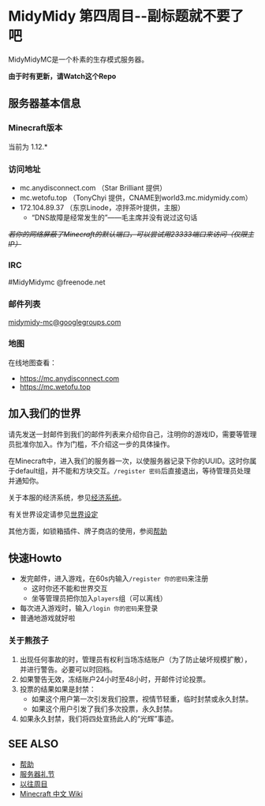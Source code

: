 MidyMidy 第四周目--副标题就不要了吧
=====

MidyMidyMC是一个朴素的生存模式服务器。

**由于时有更新，请Watch这个Repo**

服务器基本信息
--------------

### Minecraft版本

当前为 1.12.*

### 访问地址

* mc.anydisconnect.com （Star Brilliant 提供）
* mc.wetofu.top （TonyChyi 提供，CNAME到world3.mc.midymidy.com）
* 172.104.89.37 （东京Linode，凉拌茶叶提供，主服）
  - “DNS故障是经常发生的”——毛主席并没有说过这句话
<!-- * world3.mc.midymidy.com （Star Brilliant 提供） -->
<!-- * mc.hijack.moe （Jack Zhang 提供，有负载均衡，SRV记录） -->

*<del>若你的网络屏蔽了Minecraft的默认端口，可以尝试用23333端口来访问（仅限主IP）</del>*

### IRC
\#MidyMidymc @freenode.net

### 邮件列表

midymidy-mc@googlegroups.com

### 地图

在线地图查看：

* https://mc.anydisconnect.com
* https://mc.wetofu.top

加入我们的世界
--------------

请先发送一封邮件到我们的邮件列表来介绍你自己，注明你的游戏ID，需要等管理员批准你加入。作为门槛，不介绍这一步的具体操作。

在Minecraft中，进入我们的服务器一次，以使服务器记录下你的UUID。这时你属于default组，并不能和方块交互。`/register 密码`后直接退出，等待管理员处理并通知你。

关于本服的经济系统，参见[经济系统](经济系统.md)。

有关世界设定请参见[世界设定](世界设定.md)

其他方面，如锁箱插件、牌子商店的使用，参阅[帮助](帮助.md)

快速Howto
---------

* 发完邮件，进入游戏，在60s内输入`/register 你的密码`来注册
  - 这时你还不能和世界交互
  - 坐等管理员把你加入`players`组（可以离线）
* 每次进入游戏时，输入`/login 你的密码`来登录
* 普通地游戏就好啦

### 关于熊孩子

1. 出现任何事故的时，管理员有权利当场冻结账户（为了防止破坏规模扩散），并进行警告。必要可以时回档。
2. 如果警告无效，冻结账户24小时至48小时，开邮件讨论投票。
3. 投票的结果如果是封禁：
	- 如果这个用户第一次引发我们投票，视情节轻重，临时封禁或永久封禁。
	- 如果这个用户引发了我们多次投票，永久封禁。
4. 如果永久封禁，我们将四处宣扬此人的“光辉”事迹。

SEE ALSO
--------
* [帮助](帮助.md)
* [服务器礼节](服务器礼节.md)
* [以往周目](以往周目.md)
* [Minecraft 中文 Wiki](http://minecraft-zh.gamepedia.com)
